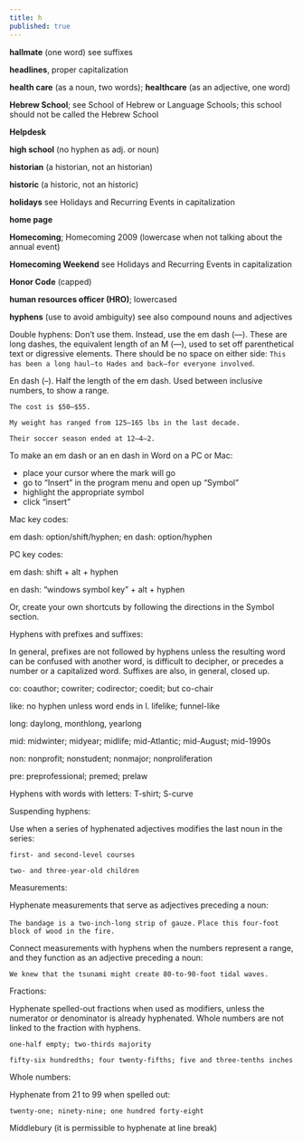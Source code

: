 ```yaml
---
title: h
published: true
---
```


**hallmate** (one word) see suffixes

**headlines**, proper capitalization

**health care** (as a noun, two words); **healthcare** (as an adjective, one word)

**Hebrew School**; see School of Hebrew or Language Schools; this school should not be called the Hebrew School

**Helpdesk**

**high school** (no hyphen as adj. or noun)

**historian** (a historian, not an historian)

**historic** (a historic, not an historic)

**holidays** see Holidays and Recurring Events in capitalization

**home page**

**Homecoming**; Homecoming 2009 (lowercase when not talking about the annual event)

**Homecoming Weekend** see Holidays and Recurring Events in capitalization

**Honor Code** (capped)

**human resources officer (HRO)**; lowercased

**hyphens** (use to avoid ambiguity) see also compound nouns and adjectives

Double hyphens: Don’t use them. Instead, use the em dash (—). These are long dashes, the equivalent length of an M (—), used to set off parenthetical text or digressive elements. There should be no space on either side: `This has been a long haul—to Hades and back—for everyone involved`.

En dash (–). Half the length of the em dash. Used between inclusive numbers, to show a range.

`The cost is $50–$55.`

`My weight has ranged from 125–165 lbs in the last decade.`

`Their soccer season ended at 12–4–2.`

To make an em dash or an en dash in Word on a PC or Mac:

- place your cursor where the mark will go
- go to “Insert” in the program menu and open up “Symbol”
- highlight the appropriate symbol
- click “insert”

Mac key codes:

em dash: option/shift/hyphen; en dash: option/hyphen

PC key codes:

em dash:  shift + alt + hyphen

en dash:  “windows symbol key” + alt + hyphen

Or, create your own shortcuts by following the directions in the Symbol section.

Hyphens with prefixes and suffixes:

In general, prefixes are not followed by hyphens unless the resulting word can be confused with another word, is difficult to decipher, or precedes a number or a capitalized word. Suffixes are also, in general, closed up.

co:  coauthor; cowriter; codirector; coedit; but co-chair

like:  no hyphen unless word ends in l. lifelike; funnel-like

long: daylong, monthlong, yearlong

mid:  midwinter; midyear; midlife; mid-Atlantic; mid-August; mid-1990s

non:  nonprofit; nonstudent; nonmajor; nonproliferation

pre:  preprofessional; premed; prelaw

Hyphens with words with letters:
T-shirt; S-curve

Suspending hyphens:

Use when a series of hyphenated adjectives modifies the last noun in the series:

`first- and second-level courses`

`two- and three-year-old children`

Measurements:

Hyphenate measurements that serve as adjectives preceding a noun:

`The bandage is a two-inch-long strip of gauze.`
`Place this four-foot block of wood in the fire.`

Connect measurements with hyphens when the numbers represent a range, and they function as an adjective preceding a noun:

`We knew that the tsunami might create 80-to-90-foot tidal waves.`

Fractions:

Hyphenate spelled-out fractions when used as modifiers, unless the numerator or denominator is already hyphenated. Whole numbers are not linked to the fraction with hyphens.

`one-half empty; two-thirds majority`

`fifty-six hundredths; four twenty-fifths; five and three-tenths inches`

Whole numbers:

Hyphenate from 21 to 99 when spelled out:

`twenty-one; ninety-nine; one hundred forty-eight`

Middlebury (it is permissible to hyphenate at line break)
